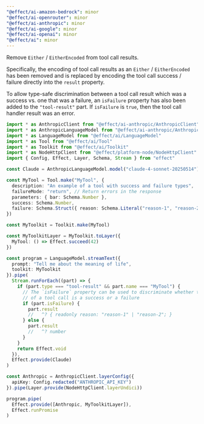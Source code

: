 ```yaml
---
"@effect/ai-amazon-bedrock": minor
"@effect/ai-openrouter": minor
"@effect/ai-anthropic": minor
"@effect/ai-google": minor
"@effect/ai-openai": minor
"@effect/ai": minor
---
```


Remove `Either` / `EitherEncoded` from tool call results. 

Specifically, the encoding of tool call results as an `Either` / `EitherEncoded` has been removed and is replaced by encoding the tool call success / failure directly into the `result` property. 

To allow type-safe discrimination between a tool call result which was a success vs. one that was a failure, an `isFailure` property has also been added to the `"tool-result"` part. If `isFailure` is `true`, then the tool call handler result was an error.

```ts
import * as AnthropicClient from "@effect/ai-anthropic/AnthropicClient"
import * as AnthropicLanguageModel from "@effect/ai-anthropic/AnthropicLanguageModel"
import * as LanguageModel from "@effect/ai/LanguageModel"
import * as Tool from "@effect/ai/Tool"
import * as Toolkit from "@effect/ai/Toolkit"
import * as NodeHttpClient from "@effect/platform-node/NodeHttpClient"
import { Config, Effect, Layer, Schema, Stream } from "effect"

const Claude = AnthropicLanguageModel.model("claude-4-sonnet-20250514")

const MyTool = Tool.make("MyTool", {
  description: "An example of a tool with success and failure types",
  failureMode: "return", // Return errors in the response
  parameters: { bar: Schema.Number },
  success: Schema.Number,
  failure: Schema.Struct({ reason: Schema.Literal("reason-1", "reason-2") })
})

const MyToolkit = Toolkit.make(MyTool)

const MyToolkitLayer = MyToolkit.toLayer({
  MyTool: () => Effect.succeed(42)
})

const program = LanguageModel.streamText({
  prompt: "Tell me about the meaning of life",
  toolkit: MyToolkit
}).pipe(
  Stream.runForEach((part) => {
    if (part.type === "tool-result" && part.name === "MyTool") {
      // The `isFailure` property can be used to discriminate whether the result
      // of a tool call is a success or a failure
      if (part.isFailure) {
        part.result
        //   ^? { readonly reason: "reason-1" | "reason-2"; }
      } else {
        part.result
        //   ^? number
      }
    }
    return Effect.void
  }),
  Effect.provide(Claude)
)

const Anthropic = AnthropicClient.layerConfig({
  apiKey: Config.redacted("ANTHROPIC_API_KEY")
}).pipe(Layer.provide(NodeHttpClient.layerUndici))

program.pipe(
  Effect.provide([Anthropic, MyToolkitLayer]),
  Effect.runPromise
)
```
